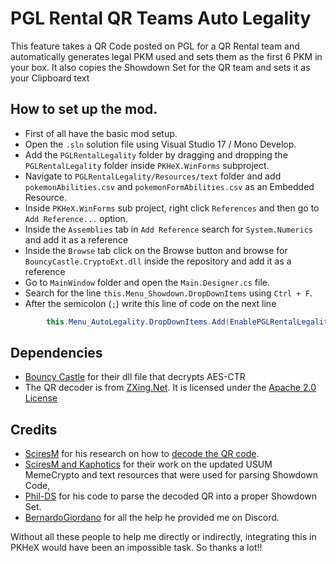 # PGL Rental QR Teams Auto Legality

This feature takes a QR Code posted on PGL for a QR Rental team and automatically generates legal PKM used and sets them as the first 6 PKM in your box.
It also copies the Showdown Set for the QR team and sets it as your Clipboard text

## How to set up the mod.

- First of all have the basic mod setup.
- Open the `.sln` solution file using Visual Studio 17 / Mono Develop.
- Add the `PGLRentalLegality` folder by dragging and dropping the `PGLRentalLegality` folder inside `PKHeX.WinForms` subproject.
- Navigate to `PGLRentalLegality/Resources/text` folder and add `pokemonAbilities.csv` and `pokemonFormAbilities.csv` as an Embedded Resource.
- Inside `PKHeX.WinForms` sub project, right click `References` and then go to `Add Reference...` option. 
- Inside the `Assemblies` tab in `Add Reference` search for `System.Numerics` and add it as a reference
- Inside the `Browse` tab click on the Browse button and browse for `BouncyCastle.CryptoExt.dll` inside the repository and add it as a reference
- Go to `MainWindow` folder and open the `Main.Designer.cs` file.
- Search for the line `this.Menu_Showdown.DropDownItems` using `Ctrl + F`.
- After the semicolon (`;`) write this line of code on the next line

```csharp
        this.Menu_AutoLegality.DropDownItems.Add(EnablePGLRentalLegality(resources));
```

## Dependencies
- [Bouncy Castle](http://www.bouncycastle.org/csharp/licence.html) for their dll file that decrypts AES-CTR
- The QR decoder is from [ZXing.Net](https://www.nuget.org/packages/ZXing.Net/). It is licensed under the [Apache 2.0 License](http://www.apache.org/licenses/LICENSE-2.0)

## Credits
- [SciresM](https://twitter.com/sciresm?lang=en) for his research on how to [decode the QR code](https://gist.github.com/SciresM/f3d20f8c77f5514f2d142c9760939266).
- [SciresM and Kaphotics](https://github.com/kwsch/PKHeX/tree/master/PKHeX.Core/Saves/MemeCrypto) for their work on the updated USUM MemeCrypto and text resources that were used for parsing Showdown Code,
- [Phil-DS](https://github.com/Phil-DS) for his code to parse the decoded QR into a proper Showdown Set.
- [BernardoGiordano](https://github.com/BernardoGiordano) for all the help he provided me on Discord.

Without all these people to help me directly or indirectly, integrating this in PKHeX would have been an impossible task. So thanks a lot!! 
